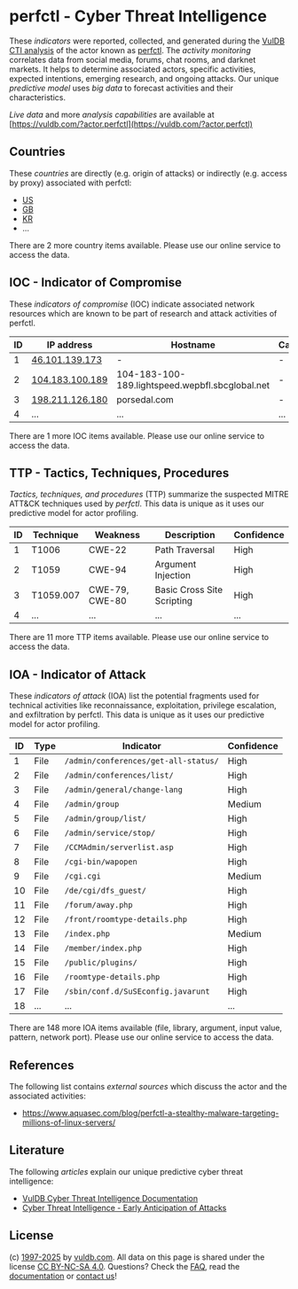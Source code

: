 # perfctl - Cyber Threat Intelligence

These _indicators_ were reported, collected, and generated during the [VulDB CTI analysis](https://vuldb.com/?kb.cti) of the actor known as [perfctl](https://vuldb.com/?actor.perfctl). The _activity monitoring_ correlates data from social media, forums, chat rooms, and darknet markets. It helps to determine associated actors, specific activities, expected intentions, emerging research, and ongoing attacks. Our unique _predictive model_ uses _big data_ to forecast activities and their characteristics.

_Live data_ and more _analysis capabilities_ are available at [https://vuldb.com/?actor.perfctl](https://vuldb.com/?actor.perfctl)

## Countries

These _countries_ are directly (e.g. origin of attacks) or indirectly (e.g. access by proxy) associated with perfctl:

* [US](https://vuldb.com/?country.us)
* [GB](https://vuldb.com/?country.gb)
* [KR](https://vuldb.com/?country.kr)
* ...

There are 2 more country items available. Please use our online service to access the data.

## IOC - Indicator of Compromise

These _indicators of compromise_ (IOC) indicate associated network resources which are known to be part of research and attack activities of perfctl.

ID | IP address | Hostname | Campaign | Confidence
-- | ---------- | -------- | -------- | ----------
1 | [46.101.139.173](https://vuldb.com/?ip.46.101.139.173) | - | - | High
2 | [104.183.100.189](https://vuldb.com/?ip.104.183.100.189) | 104-183-100-189.lightspeed.wepbfl.sbcglobal.net | - | High
3 | [198.211.126.180](https://vuldb.com/?ip.198.211.126.180) | porsedal.com | - | High
4 | ... | ... | ... | ...

There are 1 more IOC items available. Please use our online service to access the data.

## TTP - Tactics, Techniques, Procedures

_Tactics, techniques, and procedures_ (TTP) summarize the suspected MITRE ATT&CK techniques used by _perfctl_. This data is unique as it uses our predictive model for actor profiling.

ID | Technique | Weakness | Description | Confidence
-- | --------- | -------- | ----------- | ----------
1 | T1006 | CWE-22 | Path Traversal | High
2 | T1059 | CWE-94 | Argument Injection | High
3 | T1059.007 | CWE-79, CWE-80 | Basic Cross Site Scripting | High
4 | ... | ... | ... | ...

There are 11 more TTP items available. Please use our online service to access the data.

## IOA - Indicator of Attack

These _indicators of attack_ (IOA) list the potential fragments used for technical activities like reconnaissance, exploitation, privilege escalation, and exfiltration by perfctl. This data is unique as it uses our predictive model for actor profiling.

ID | Type | Indicator | Confidence
-- | ---- | --------- | ----------
1 | File | `/admin/conferences/get-all-status/` | High
2 | File | `/admin/conferences/list/` | High
3 | File | `/admin/general/change-lang` | High
4 | File | `/admin/group` | Medium
5 | File | `/admin/group/list/` | High
6 | File | `/admin/service/stop/` | High
7 | File | `/CCMAdmin/serverlist.asp` | High
8 | File | `/cgi-bin/wapopen` | High
9 | File | `/cgi.cgi` | Medium
10 | File | `/de/cgi/dfs_guest/` | High
11 | File | `/forum/away.php` | High
12 | File | `/front/roomtype-details.php` | High
13 | File | `/index.php` | Medium
14 | File | `/member/index.php` | High
15 | File | `/public/plugins/` | High
16 | File | `/roomtype-details.php` | High
17 | File | `/sbin/conf.d/SuSEconfig.javarunt` | High
18 | ... | ... | ...

There are 148 more IOA items available (file, library, argument, input value, pattern, network port). Please use our online service to access the data.

## References

The following list contains _external sources_ which discuss the actor and the associated activities:

* https://www.aquasec.com/blog/perfctl-a-stealthy-malware-targeting-millions-of-linux-servers/

## Literature

The following _articles_ explain our unique predictive cyber threat intelligence:

* [VulDB Cyber Threat Intelligence Documentation](https://vuldb.com/?kb.cti)
* [Cyber Threat Intelligence - Early Anticipation of Attacks](https://www.scip.ch/en/?labs.20201022)

## License

(c) [1997-2025](https://vuldb.com/?kb.changelog) by [vuldb.com](https://vuldb.com/?kb.about). All data on this page is shared under the license [CC BY-NC-SA 4.0](https://creativecommons.org/licenses/by-nc-sa/4.0/). Questions? Check the [FAQ](https://vuldb.com/?kb.faq), read the [documentation](https://vuldb.com/?kb) or [contact us](https://vuldb.com/?contact)!
